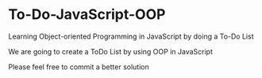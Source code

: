 # To-Do-JavaScript-OOP
Learning Object-oriented Programming in JavaScript by doing a To-Do List

We are going to create a ToDo List by using OOP in JavaScript

Please feel free to commit a better solution
